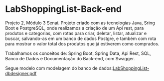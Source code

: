 # LabShoppingList-Back-end
Projeto 2, Módulo 3 Senai. Projeto criado com as tecnologias Java, Sring Boot e PostgreSQL, onde realizamos a criação de um Api rest, para produtos e categorias, com rotas para criar, deletar,
listar, atualizar e buscar, salvando-as em um banco de dados Postgre, e também com rota para mostrar o valor total dos produtos que já estiverem como comprados.
  
  Trabalhamos os conceitos de: Spring Boot, Spring Data, Api Rest, SQL, Banco de Dados e Documentação do Back-end, com Swagger.
  
 Segue modelo com modelagem do banco de dados:[LabShoppingList-dbdesigner.pdf](https://github.com/RobertDutra/LabShoppingList-Back-end/files/10134655/LabShoppingList-dbdesigner.pdf)

